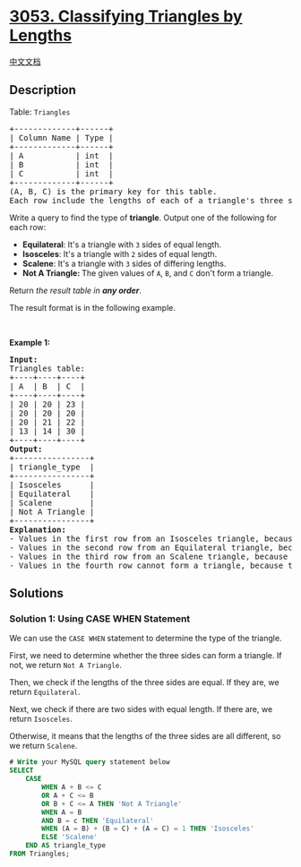 # [3053. Classifying Triangles by Lengths](https://leetcode.com/problems/classifying-triangles-by-lengths)

[中文文档](/solution/3000-3099/3053.Classifying%20Triangles%20by%20Lengths/README.md)

<!-- tags: -->

## Description

<p>Table: <font face="monospace"><code>Triangles</code></font></p>

<pre>
+-------------+------+ 
| Column Name | Type | 
+-------------+------+ 
| A           | int  | 
| B           | int  |
| C           | int  |
+-------------+------+
(A, B, C) is the primary key for this table.
Each row include the lengths of each of a triangle&#39;s three sides.
</pre>

<p>Write a query to find the type of <strong>triangle</strong>. Output one of the following for each row:</p>

<ul>
	<li><strong>Equilateral</strong>: It&#39;s a triangle with <code>3</code> sides of equal length.</li>
	<li><strong>Isosceles</strong>: It&#39;s a triangle with <code>2</code> sides of equal length.</li>
	<li><strong>Scalene</strong>: It&#39;s a triangle with <code>3</code> sides of differing lengths.</li>
	<li><strong>Not A Triangle: </strong>The given values of <code>A</code>, <code>B</code>, and <code>C</code> don&#39;t form a triangle.</li>
</ul>

<p>Return <em>the result table in <strong>any order</strong></em>.</p>

<p>The result format is in the following example.</p>

<p>&nbsp;</p>
<p><strong class="example">Example 1:</strong></p>

<pre>
<strong>Input:</strong> 
Triangles table:
+----+----+----+
| A  | B  | C  |
+----+----+----+
| 20 | 20 | 23 |
| 20 | 20 | 20 |
| 20 | 21 | 22 |
| 13 | 14 | 30 |
+----+----+----+
<strong>Output:</strong> 
+----------------+
| triangle_type  | 
+----------------+
| Isosceles      | 
| Equilateral    |
| Scalene        |
| Not A Triangle |
+----------------+
<strong>Explanation:</strong> 
- Values in the first row from an Isosceles triangle, because A = B.
- Values in the second row from an Equilateral triangle, because A = B = C.
- Values in the third row from an Scalene triangle, because A != B != C.
- Values in the fourth row cannot form a triangle, because the combined value of sides A and B is not larger than that of side C.</pre>

## Solutions

### Solution 1: Using CASE WHEN Statement

We can use the `CASE WHEN` statement to determine the type of the triangle.

First, we need to determine whether the three sides can form a triangle. If not, we return `Not A Triangle`.

Then, we check if the lengths of the three sides are equal. If they are, we return `Equilateral`.

Next, we check if there are two sides with equal length. If there are, we return `Isosceles`.

Otherwise, it means that the lengths of the three sides are all different, so we return `Scalene`.

<!-- tabs:start -->

```sql
# Write your MySQL query statement below
SELECT
    CASE
        WHEN A + B <= C
        OR A + C <= B
        OR B + C <= A THEN 'Not A Triangle'
        WHEN A = B
        AND B = c THEN 'Equilateral'
        WHEN (A = B) + (B = C) + (A = C) = 1 THEN 'Isosceles'
        ELSE 'Scalene'
    END AS triangle_type
FROM Triangles;
```

<!-- tabs:end -->

<!-- end -->
